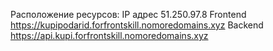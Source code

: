Расположение ресурсов:
IP адрес 51.250.97.8
Frontend https://kupipodarid.forfrontskill.nomoredomains.xyz
Backend https://api.kupi.forfrontskill.nomoredomains.xyz